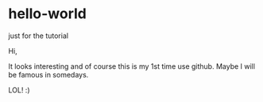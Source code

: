 # hello-world
just for the tutorial


Hi,

It looks interesting and of course this is my 1st time use github.
Maybe I will be famous in somedays.

LOL! :)
